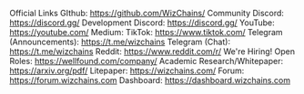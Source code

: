 Official Links
GIthub: https://github.com/WizChains/
Community Discord: https://discord.gg/
 Development Discord: https://discord.gg/
YouTube: https://youtube.com/
Medium: 
TikTok: https://www.tiktok.com/
Telegram (Announcements): https://t.me/wizchains
Telegram (Chat): https://t.me/wizchains
Reddit: https://www.reddit.com/r/
We're Hiring! Open Roles: https://wellfound.com/company/
Academic Research/Whitepaper: https://arxiv.org/pdf/
Litepaper: https://wizchains.com/
Forum: https://forum.wizchains.com
Dashboard: https://dashboard.wizchains.com
